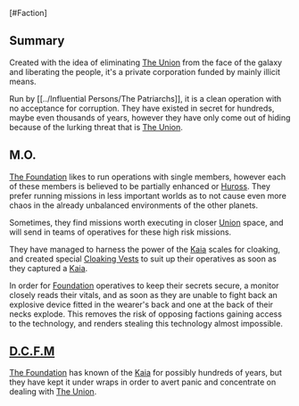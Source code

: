 [#Faction]

## Summary

Created with the idea of eliminating [The Union](The%20Union.md) from the face of the galaxy and liberating the people, it's a private corporation funded by mainly illicit means.

Run by [[../Influential Persons/The Patriarchs]], it is a clean operation with no acceptance for corruption. They have existed in secret for hundreds, maybe even thousands of years, however they have only come out of hiding because of the lurking threat that is [The Union](The%20Union.md).

## M.O.

[The Foundation](The%20Foundation.md) likes to run operations with single members, however each of these members is believed to be partially enhanced or [Huross](../Species/Fauna/Huross.md). They prefer running missions in less important worlds as to not cause even more chaos in the already unbalanced environments of the other planets.

Sometimes, they find missions worth executing in closer [Union](The%20Union.md) space, and will send in teams of operatives for these high risk missions.

They have managed to harness the power of the [Kaia](../Species/Fauna/Kaia.md) scales for cloaking, and created special [Cloaking Vests](../Items/Armour/Cloaking%20Vest.md) to suit up their operatives as soon as they captured a [Kaia](../Species/Fauna/Kaia.md).

In order for [Foundation](The%20Foundation.md) operatives to keep their secrets secure, a monitor closely reads their vitals, and as soon as they are unable to fight back an explosive device fitted in the wearer's back and one at the back of their necks explode. This removes the risk of opposing factions gaining access to the technology, and renders stealing this technology almost impossible.

## [D.C.F.M](../Locations/Division%20of%20Classified%20Foundation%20Milestones.md)

[The Foundation](The%20Foundation.md) has known of the [Kaia](../Species/Fauna/Kaia.md) for possibly hundreds of years, but they have kept it under wraps in order to avert panic and concentrate on dealing with [The Union](The%20Union.md).
